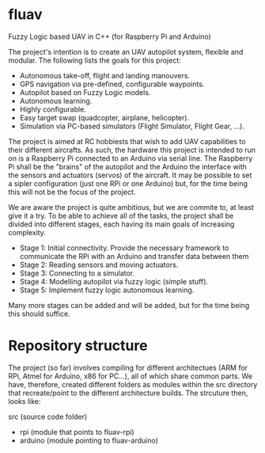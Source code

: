 fluav
=====

  Fuzzy Logic based UAV in C++ (for Raspberry Pi and Arduino)


The project's intention is to create an UAV autopilot system, flexible and modular. The following lists the goals for this project:

  * Autonomous take-off, flight and landing manouvers.
  * GPS navigation via pre-defined, configurable waypoints.
  * Autopilot based on Fuzzy Logic models.
  * Autonomous learning.
  * Highly configurable.
  * Easy target swap (quadcopter, airplane, helicopter).
  * Simulation via PC-based simulators (Flight Simulator, Flight Gear, ...).


The project is aimed at RC hobbiests that wish to add UAV capabilities to their different aircrafts. As such, the hardware this project is intended to run on is a Raspberry Pi connected to an Arduino via serial line. The Raspberry Pi shall be the "brains" of the autopilot and the Arduino the interface with the sensors and actuators (servos) of the aircraft. It may be possible to set a sipler configuration (just one RPi or one Arduino) but, for the time being this will not be the focus of the project.

We are aware the project is quite ambitious, but we are commite to, at least give it a try. To be able to achieve all of the tasks, the project shall be divided into different stages, each having its main goals of increasing complexity.
  
  * Stage 1: Initial connectivity. Provide the necessary framework to communicate the RPi with an Arduino and transfer data between them
  * Stage 2: Reading sensors and moving actuators.
  * Stage 3: Connecting to a simulator.
  * Stage 4: Modelling autopilot via fuzzy logic (simple stuff).
  * Stage 5: Implement fuzzy logic autonomous learning.


Many more stages can be added and will be added, but for the time being this should suffice.


Repository structure
====================

The project (so far) involves compiling for different architectues (ARM for RPi, Atmel for Arduino, x86 for PC...), all of which share common parts. We have, therefore, created different folders as modules within the src directory that recreate/point to the different architecture builds. The strcuture then, looks like:

src         (source code folder)

  + rpi     (module that points to fluav-rpi)
  + arduino (module pointing to fluav-arduino)

  